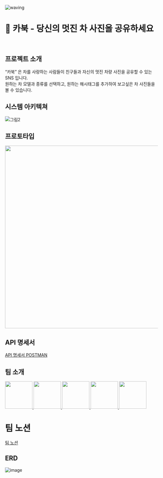 ![waving](https://capsule-render.vercel.app/api?type=waving&height=200&text=Carbook&fontAlign=70&fontAlignY=35&color=gradient)

# 🚗 카북 - 당신의 멋진 차 사진을 공유하세요

<br />

## 프로젝트 소개
“카북” 은 차를 사랑하는 사람들이 친구들과 자신의 멋진 차량 사진을 공유할 수 있는 SNS 입니다. <br />
원하는 차 모델과 종류를 선택하고, 원하는 해시태그를 추가하여 보고싶은 차 사진들을 볼 수 있습니다.

## 시스템 아키텍쳐
![그림2](https://user-images.githubusercontent.com/46276276/218137892-fdc133c6-55ff-4e68-8e94-c6a51cb8e72c.png)

## 프로토타입
<img src="https://user-images.githubusercontent.com/67576476/217990904-09d8012c-28f4-4be4-a232-3057b49351da.png" width="600px" />

## API 명세서
[API 명세서 POSTMAN](https://documenter.getpostman.com/view/25607734/2s935kPm4y)

## 팀 소개
<a href="https://github.com/jhchoi57">
    <img src="https://avatars.githubusercontent.com/u/46276276?v=4" width="90">
</a>
<a href="https://github.com/beni1026">
    <img src="https://avatars.githubusercontent.com/u/67576476?v=4" width="90">
</a>
<a href="https://github.com/jaehunLee-dev">
    <img src="https://avatars.githubusercontent.com/u/86291473?v=4" width="90">
</a>
<a href="https://github.com/Soomin-Lim">
    <img src="https://avatars.githubusercontent.com/u/63943319?v=4" width="90">
</a>
<a href="https://github.com/DongjaJ">
    <img src="https://avatars.githubusercontent.com/u/43432783?v=4" width="90">
</a>
</p>


# 팀 노션
[팀 노션](https://scarlet-knuckle-011.notion.site/2-a09a453a1146448dbda4ef4d1583086b)



## ERD
![image](https://user-images.githubusercontent.com/46276276/217181456-2a6ddbfe-2afb-4328-9e20-bd3ed5d28a7b.png)
